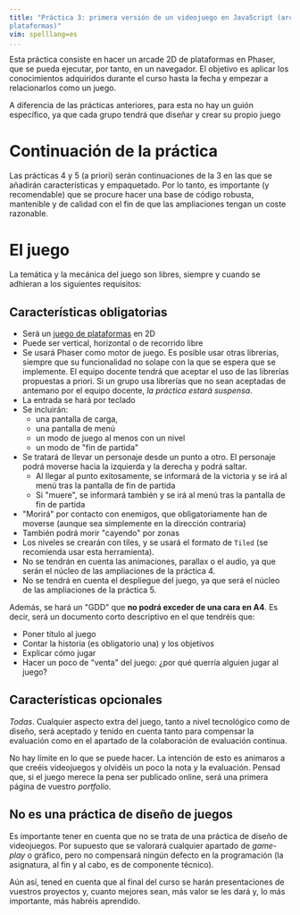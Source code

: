 ```yaml
---
title: "Práctica 3: primera versión de un videojuego en JavaScript (arcade
plataformas)"
vim: spelllang=es
...
```


Esta práctica consiste en hacer un arcade 2D de plataformas en Phaser, que se
pueda ejecutar, por tanto, en un navegador. El objetivo es aplicar los
conocimientos adquiridos durante el curso hasta la fecha y empezar a
relacionarlos como un juego.

A diferencia de las prácticas anteriores, para esta no hay un guión específico,
ya que cada grupo tendrá que diseñar y crear su propio juego

# Continuación de la práctica

Las prácticas 4 y 5 (a priori) serán continuaciones de la 3 en las que se
añadirán características y empaquetado. Por lo tanto, es importante (y
recomendable) que se procure hacer una base de código robusta, mantenible y de
calidad con el fin de que las ampliaciones tengan un coste razonable.

# El juego

La temática y la mecánica del juego son libres, siempre y cuando se adhieran a
los siguientes requisitos:

## Características obligatorias

- Será un [juego de plataformas](https://en.wikipedia.org/wiki/Platform_game)
  en 2D
- Puede ser vertical, horizontal o de recorrido libre
- Se usará Phaser como motor de juego. Es posible usar otras librerías, siempre
  que su funcionalidad no solape con la que se espera que se implemente. El
  equipo docente tendrá que aceptar el uso de las librerías propuestas a
  priori. Si un grupo usa librerías que no sean aceptadas de antemano por el
  equipo docente, *la práctica estará suspensa*.
- La entrada se hará por teclado
- Se incluirán:
    - una pantalla de carga, 
    - una pantalla de menú 
    - un modo de juego al menos con un nivel
    - un modo de "fin de partida"
- Se tratará de llevar un personaje desde un punto a otro. El personaje podrá
  moverse hacia la izquierda y la derecha y podrá saltar. 
    - Al llegar al punto exitosamente, se informará de la victoria y se irá al
      menú tras la pantalla de fin de partida
    - Si "muere", se informará también y se irá al menú tras la pantalla de fin
      de partida
- "Morirá" por contacto con enemigos, que obligatoriamente han de moverse
  (aunque sea simplemente en la dirección contraria)
- También podrá morir "cayendo" por zonas
- Los niveles se crearán con tiles, y se usará el formato de `Tiled` (se
  recomienda usar esta herramienta).
- No se tendrán en cuenta las animaciones, parallax o el audio, ya que serán el
  núcleo de las ampliaciones de la práctica 4.
- No se tendrá en cuenta el despliegue del juego, ya que será el núcleo de
  las ampliaciones de la práctica 5.

Además, se hará un "GDD" que **no podrá exceder de una cara en A4**. Es decir,
será un documento corto descriptivo en el que tendréis que:

- Poner título al juego
- Contar la historia (es obligatorio una) y los objetivos
- Explicar cómo jugar
- Hacer un poco de "venta" del juego: ¿por qué querría alguien jugar al juego?

## Características opcionales

*Todas*. Cualquier aspecto extra del juego, tanto a nivel tecnológico como de
diseño, será aceptado y tenido en cuenta tanto para compensar la evaluación
como en el apartado de la colaboración de evaluación continua.

No hay límite en lo que se puede hacer. La intención de esto es animaros a que
creéis videojuegos y olvidéis un poco la nota y la evaluación. Pensad que, si
el juego merece la pena ser publicado online, será una primera página de
vuestro *portfolio*.

## No es una práctica de diseño de juegos

Es importante tener en cuenta que no se trata de una práctica de diseño de
videojuegos. Por supuesto que se valorará cualquier apartado de  *game-play* o
gráfico, pero no compensará ningún defecto en la programación (la asignatura,
al fin y al cabo, es de componente técnico).

Aún así, tened en cuenta que al final del curso se harán presentaciones de
vuestros proyectos y, cuanto mejores sean, más valor se les dará y, lo más
importante, más habréis aprendido.

